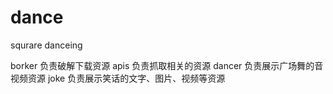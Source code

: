 # dance
squrare danceing

borker 负责破解下载资源
apis 负责抓取相关的资源
dancer 负责展示广场舞的音视频资源
joke 负责展示笑话的文字、图片、视频等资源